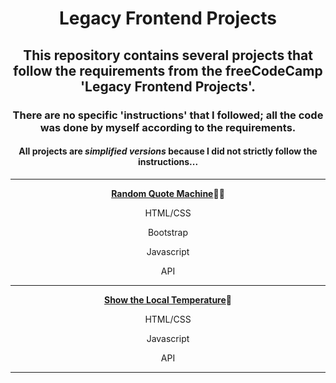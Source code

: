 <div align="center">
<h1>Legacy Frontend Projects</h1>
<h2>This repository contains several projects that follow the requirements from the freeCodeCamp 'Legacy Frontend Projects'.</h2>
<h3>There are no specific 'instructions' that I followed; all the code was done by myself according to the requirements.</h3>
<h4>All projects are <em>simplified versions</em> because I did not strictly follow the instructions...</h4>
<hr>
<p><a href="https://github.com/DayDreamYGithub/Legacy-Frontend-Projects/tree/main/RandomQuoteMachine"><strong>Random Quote Machine</strong></a>🌟🌟</p>
  <p>HTML/CSS</p>
  <p>Bootstrap</p>
  <p>Javascript</p>
  <p>API</p>
<hr>
<p><a href="#"><strong>Show the Local Temperature</strong></a>🌟</p>
  <p>HTML/CSS</p>
  <p>Javascript</p>
  <p>API</p>
<hr>
</div>
